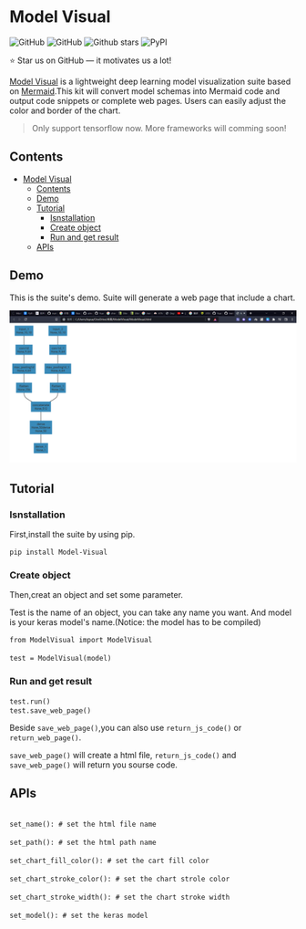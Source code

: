 # Model Visual

![GitHub](https://img.shields.io/github/license/YuamLu/ModelVisual)
![GitHub](https://img.shields.io/badge/powered%20by-YuAN%20Lu-orange)
![Github stars](https://img.shields.io/github/stars/YuamLu/ModelVisual.svg)
![PyPI](https://img.shields.io/pypi/v/Model-Visual)

⭐ Star us on GitHub — it motivates us a lot!

[Model Visual](https://github.com/YuamLu/ModelVisual) is a lightweight deep learning model visualization suite based on [Mermaid](https://github.com/mermaid-js/mermaid).This kit will convert model schemas into Mermaid code and output code snippets or complete web pages. Users can easily adjust the color and border of the chart.

> Only support tensorflow now. More frameworks will comming soon!

## Contents

- [Model Visual](#model-visual)
  - [Contents](#contents)
  - [Demo](#demo)
  - [Tutorial](#tutorial)
    - [Isnstallation](#isnstallation)
    - [Create object](#create-object)
    - [Run and get result](#run-and-get-result)
  - [APIs](#apis)

## Demo

This is the suite's demo. Suite will generate a web page that include a chart.

![Demo img](/Images/Demo_web.png)

## Tutorial

### Isnstallation

First,install the suite by using pip.

```
pip install Model-Visual
```

### Create object

Then,creat an object and set some parameter.

Test is the name of an object, you can take any name you want. And model is your keras model's name.(Notice: the model has to be compiled)

```
from ModelVisual import ModelVisual

test = ModelVisual(model)
```

### Run and get result

```
test.run()
test.save_web_page()
```

Beside ``save_web_page()``,you can also use ``return_js_code()`` or ``return_web_page()``.

``save_web_page()`` will create a html file,
 ``return_js_code()`` and ``save_web_page()`` will return you sourse code.

## APIs

```

set_name(): # set the html file name

set_path(): # set the html path name

set_chart_fill_color(): # set the cart fill color

set_chart_stroke_color(): # set the chart strole color

set_chart_stroke_width(): # set the chart stroke width

set_model(): # set the keras model

```
